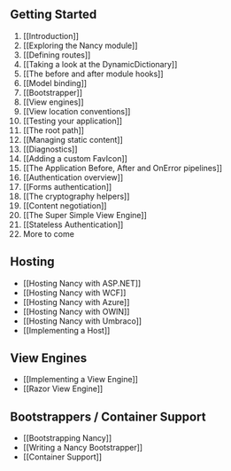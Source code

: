 ## Getting Started
1. [[Introduction]]
1. [[Exploring the Nancy module]]
1. [[Defining routes]]
1. [[Taking a look at the DynamicDictionary]]
1. [[The before and after module hooks]]
1. [[Model binding]]
1. [[Bootstrapper]]
1. [[View engines]]
1. [[View location conventions]]
1. [[Testing your application]]
1. [[The root path]]
1. [[Managing static content]]
1. [[Diagnostics]]
1. [[Adding a custom FavIcon]]
1. [[The Application Before, After and OnError pipelines]]
1. [[Authentication overview]]
1. [[Forms authentication]]
1. [[The cryptography helpers]]
1. [[Content negotiation]]
1. [[The Super Simple View Engine]]
1. [[Stateless Authentication]]
1. More to come

## Hosting
* [[Hosting Nancy with ASP.NET]]
* [[Hosting Nancy with WCF]]
* [[Hosting Nancy with Azure]]
* [[Hosting Nancy with OWIN]]
* [[Hosting Nancy with Umbraco]]
* [[Implementing a Host]]

## View Engines
* [[Implementing a View Engine]]
* [[Razor View Engine]]

## Bootstrappers / Container Support
* [[Bootstrapping Nancy]]
* [[Writing a Nancy Bootstrapper]]
* [[Container Support]]